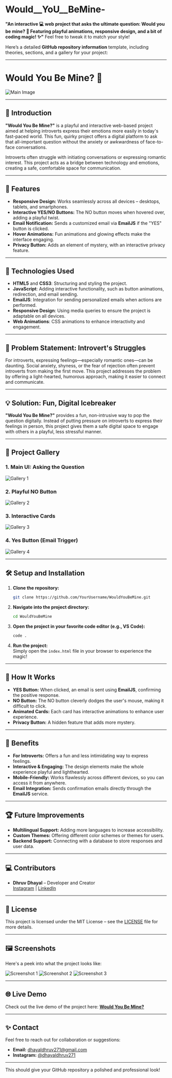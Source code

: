 # Would__YoU__BeMine-
 **"An interactive 💻 web project that asks the ultimate question: Would you be mine? 💖 Featuring playful animations, responsive design, and a bit of coding magic! ✨"**  Feel free to tweak it to match your style!

Here’s a detailed **GitHub repository information** template, including theories, sections, and a gallery for your project:

---

# **Would You Be Mine? 💖**

![Main Image](Images-Videos/seeing_eyes.png)

---

## 📖 **Introduction**

**"Would You Be Mine?"** is a playful and interactive web-based project aimed at helping introverts express their emotions more easily in today's fast-paced world. This fun, quirky project offers a digital platform to ask that all-important question without the anxiety or awkwardness of face-to-face conversations.

Introverts often struggle with initiating conversations or expressing romantic interest. This project acts as a bridge between technology and emotions, creating a safe, comfortable space for communication.

---

## 🌟 **Features**

- **Responsive Design:** Works seamlessly across all devices – desktops, tablets, and smartphones.
- **Interactive YES/NO Buttons:** The NO button moves when hovered over, adding a playful twist.
- **Email Notification:** Sends a customized email via **EmailJS** if the "YES" button is clicked.
- **Hover Animations:** Fun animations and glowing effects make the interface engaging.
- **Privacy Button:** Adds an element of mystery, with an interactive privacy feature.

---

## 🔧 **Technologies Used**

- **HTML5** and **CSS3**: Structuring and styling the project.
- **JavaScript**: Adding interactive functionality, such as button animations, redirection, and email sending.
- **EmailJS**: Integration for sending personalized emails when actions are performed.
- **Responsive Design**: Using media queries to ensure the project is adaptable on all devices.
- **Web Animations**: CSS animations to enhance interactivity and engagement.

---

## 🎯 **Problem Statement: Introvert's Struggles**

For introverts, expressing feelings—especially romantic ones—can be daunting. Social anxiety, shyness, or the fear of rejection often prevent introverts from making the first move. This project addresses the problem by offering a light-hearted, humorous approach, making it easier to connect and communicate.

---

## 💡 **Solution: Fun, Digital Icebreaker**

**"Would You Be Mine?"** provides a fun, non-intrusive way to pop the question digitally. Instead of putting pressure on introverts to express their feelings in person, this project gives them a safe digital space to engage with others in a playful, less stressful manner.

---

## 🎨 **Project Gallery**

### 1. Main UI: Asking the Question
![Gallery 1](Images-Videos/main-ui.png)

### 2. Playful NO Button
![Gallery 2](Images-Videos/no-button.png)

### 3. Interactive Cards
![Gallery 3](Images-Videos/cards-ui.png)

### 4. Yes Button (Email Trigger)
![Gallery 4](Images-Videos/yes-button.png)

---

## 🛠️ **Setup and Installation**

1. **Clone the repository:**
   ```bash
   git clone https://github.com/YourUsername/WouldYouBeMine.git
   ```
2. **Navigate into the project directory:**
   ```bash
   cd WouldYouBeMine
   ```
3. **Open the project in your favorite code editor (e.g., VS Code):**
   ```bash
   code .
   ```
4. **Run the project:**  
   Simply open the `index.html` file in your browser to experience the magic!

---

## 🎉 **How It Works**

- **YES Button:** When clicked, an email is sent using **EmailJS**, confirming the positive response.
- **NO Button:** The NO button cleverly dodges the user's mouse, making it difficult to click.
- **Animated Cards:** Each card has interactive animations to enhance user experience.
- **Privacy Button:** A hidden feature that adds more mystery.

---

## 🚀 **Benefits**

- **For Introverts:** Offers a fun and less intimidating way to express feelings.
- **Interactive & Engaging:** The design elements make the whole experience playful and lighthearted.
- **Mobile-Friendly:** Works flawlessly across different devices, so you can access it from anywhere.
- **Email Integration:** Sends confirmation emails directly through the **EmailJS** service.
  
---

## 🏆 **Future Improvements**

- **Multilingual Support:** Adding more languages to increase accessibility.
- **Custom Themes:** Offering different color schemes or themes for users.
- **Backend Support:** Connecting with a database to store responses and user data.

---

## 💻 **Contributors**

- **Dhruv Dhayal** – Developer and Creator  
   [Instagram](https://www.instagram.com/dhayaldhruv271/?hl=en) | [LinkedIn](https://www.linkedin.com/in/dhruv-dhayal/)

---

## 📄 **License**

This project is licensed under the MIT License – see the [LICENSE](LICENSE) file for more details.

---

## 🖼️ **Screenshots**

Here's a peek into what the project looks like:

![Screenshot 1](Images-Videos/screenshot1.png)
![Screenshot 2](Images-Videos/screenshot2.png)
![Screenshot 3](Images-Videos/screenshot3.png)

---

## 🌐 **Live Demo**

Check out the live demo of the project here: **[Would You Be Mine?](https://yourusername.github.io/WouldYouBeMine/)**

---

## ✨ **Contact**

Feel free to reach out for collaboration or suggestions:

- **Email:** [dhayaldhruv271@gmail.com](mailto:dhayaldhruv271@gmail.com)
- **Instagram:** [@dhayaldhruv271](https://www.instagram.com/dhayaldhruv271/?hl=en)

---

This should give your GitHub repository a polished and professional look!
